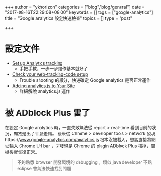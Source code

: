 +++
author = "ykhorizon"
categories = ["blog","blog/general"]
date = "2017-08-16T22:29:08+08:00"
keywords = []
tags = ["google-analytics"]
title = "Google analytics 設定快速檢查"
topics = []
type = "post"

+++

# 設定文件

- [Set up Analytics tracking](https://support.google.com/analytics/answer/1008080?hl=en)
    - 手把手教，一步一步照作基本就好了
- [Check your web-tracking-code setup](https://support.google.com/analytics/answer/1008083)
    - Trouble shooting 的部分，快速確定 Google analytics 是否正常運作
- [Adding analytics.js to Your Site](https://developers.google.com/analytics/devguides/collection/analyticsjs/)
    - 詳細解說 analytics.js 運作

# 被 ADblock Plus 雷了
在設定 Google analytics 時，一直失敗無法從 report > real-time 看到目前的狀況，顯然是出了什麼差錯。
後來從 Chrome > developer tools > network 發現https://www.google-analytics.com/analytics.js 
根本沒被載入，想說直接將網址輸入 Chrome Url bar ，才發現是 Chrome 的 plugin ADblock Plus 檔掉，關掉後就恢復正常。

> 不夠熟悉 browser 開發環境的 debugging ，類似 java developer 不熟 eclipse 會無法快速找到問題